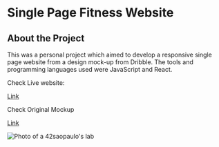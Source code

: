 # Single Page Fitness Website

## About the Project

<p>This was a personal project which aimed to develop a responsive single 
page website from a design mock-up from Dribble. The tools 
and programming languages used were JavaScript and React.</p>

<p>Check Live website:</p><a href="https://fitness-react-website.netlify.app/">Link</a>
<p>Check Original Mockup</p><a href="https://dribbble.com/shots/15272437-Fitness-Landing-Page">Link</a>
	
	
![Photo of a 42saopaulo's lab](https://i.ibb.co/PmN7Qgv/downs.png)
